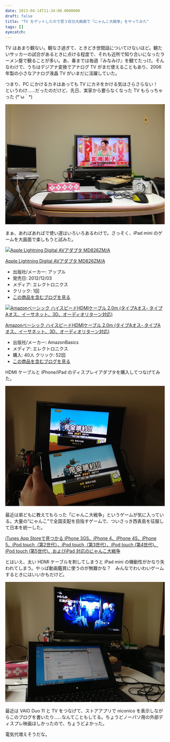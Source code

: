 ```yaml
---
date: 2013-04-14T11:34:00.0000000
draft: false
title: "TV をゲットしたので思う存分大画面で「にゃんこ大戦争」をやってみた"
tags: []
eyecatch: 
---
```

<p>TV はあまり観ない。観なさ過ぎて、ときどき世間話についてけないほど。観たいサッカーの試合があるときに点ける程度で、それも近所で知り合いになったラーメン屋で観ることが多い。あ、春までは毎週『みなみけ』を観てたっけ。そんなわけで、うちはデジアナ変換でアナログ TV がまだ使えることもあり、2006年製の小さなアナログ液晶 TV がいまだに活躍していた。</p><p>つまり、PC にかけるカネはあっても TV にカネをかける気はさらさらない！　というわけ……だったのだけど、先日、実家から要らなくなった TV もらっちゃった (*´ω｀*)</p><p><span itemscope itemtype="http://schema.org/Photograph"><img src="20130413193346.jpg" alt="f:id:daruyanagi:20130413193346j:plain" title="f:id:daruyanagi:20130413193346j:plain" class="hatena-fotolife" itemprop="image"></span></p><p>まぁ、あればあればで使い道はいろいろあるわけで。さっそく、iPad mini のゲームを大画面で楽しもうと試みた。</p><p><div class="hatena-asin-detail"><a href="http://www.amazon.co.jp/exec/obidos/ASIN/B009WQ9E8C/bestylesnet-22/"><img src="http://ecx.images-amazon.com/images/I/11XucgqyIWL._SL160_.jpg" class="hatena-asin-detail-image" alt="Apple Lightning Digital AVアダプタ MD826ZM/A" title="Apple Lightning Digital AVアダプタ MD826ZM/A"></a><div class="hatena-asin-detail-info"><p class="hatena-asin-detail-title"><a href="http://www.amazon.co.jp/exec/obidos/ASIN/B009WQ9E8C/bestylesnet-22/">Apple Lightning Digital AVアダプタ MD826ZM/A</a></p><ul><li><span class="hatena-asin-detail-label">出版社/メーカー:</span> アップル</li><li><span class="hatena-asin-detail-label">発売日:</span> 2012/12/03</li><li><span class="hatena-asin-detail-label">メディア:</span> エレクトロニクス</li><li> <span class="hatena-asin-detail-label">クリック</span>: 1回</li><li><a href="http://d.hatena.ne.jp/asin/B009WQ9E8C/bestylesnet-22" target="_blank">この商品を含むブログを見る</a></li></ul></div><div class="hatena-asin-detail-foot"></div></div></p><p><div class="hatena-asin-detail"><a href="http://www.amazon.co.jp/exec/obidos/ASIN/B003L1ZYYM/bestylesnet-22/"><img src="http://ecx.images-amazon.com/images/I/417qWBWXqYL._SL160_.jpg" class="hatena-asin-detail-image" alt="Amazonベーシック ハイスピードHDMIケーブル 2.0m (タイプAオス- タイプAオス、イーサネット、3D、オーディオリターン対応)" title="Amazonベーシック ハイスピードHDMIケーブル 2.0m (タイプAオス- タイプAオス、イーサネット、3D、オーディオリターン対応)"></a><div class="hatena-asin-detail-info"><p class="hatena-asin-detail-title"><a href="http://www.amazon.co.jp/exec/obidos/ASIN/B003L1ZYYM/bestylesnet-22/">Amazonベーシック ハイスピードHDMIケーブル 2.0m (タイプAオス- タイプAオス、イーサネット、3D、オーディオリターン対応)</a></p><ul><li><span class="hatena-asin-detail-label">出版社/メーカー:</span> AmazonBasics</li><li><span class="hatena-asin-detail-label">メディア:</span> エレクトロニクス</li><li><span class="hatena-asin-detail-label">購入</span>: 40人 <span class="hatena-asin-detail-label">クリック</span>: 52回</li><li><a href="http://d.hatena.ne.jp/asin/B003L1ZYYM/bestylesnet-22" target="_blank">この商品を含むブログを見る</a></li></ul></div><div class="hatena-asin-detail-foot"></div></div></p><p>HDMI ケーブルと iPhone/iPad のディスプレイアダプタを購入してつなげてみた。</p><p><span itemscope itemtype="http://schema.org/Photograph"><img src="20130414101453.jpg" alt="f:id:daruyanagi:20130414101453j:plain" title="f:id:daruyanagi:20130414101453j:plain" class="hatena-fotolife" itemprop="image"></span></p><p>最近は弟どもに教えてもらった「にゃんこ大戦争」というゲームが気に入っている。大量の“にゃんこ”で全国支配を目指すゲームで、ついさっき西表島を征服して日本を統一した。</p><p><a href="https://itunes.apple.com/jp/app/nyanko-da-zhan-zheng/id547145938?mt=8">iTunes App Store&#x3067;&#x898B;&#x3064;&#x304B;&#x308B; iPhone 3GS&#x3001;iPhone 4&#x3001;iPhone 4S&#x3001;iPhone 5&#x3001;iPod touch&#xFF08;&#x7B2C;2&#x4E16;&#x4EE3;&#xFF09;&#x3001;iPod touch&#xFF08;&#x7B2C;3&#x4E16;&#x4EE3;&#xFF09;&#x3001;iPod touch (&#x7B2C;4&#x4E16;&#x4EE3;)&#x3001;iPod touch (&#x7B2C;5&#x4E16;&#x4EE3;)&#x3001;&#x304A;&#x3088;&#x3073;iPad &#x5BFE;&#x5FDC;&#x306E;&#x306B;&#x3083;&#x3093;&#x3053;&#x5927;&#x6226;&#x4E89;</a></p><p>とはいえ、太い HDMI ケーブルを刺してしまうと iPad mini の機動性がかなり失われてしまう。やっぱ動画鑑賞に使うのが無難かな？　みんなでわいわいゲームするときにはいいかもだけど。</p><p><span itemscope itemtype="http://schema.org/Photograph"><img src="20130414105219.jpg" alt="f:id:daruyanagi:20130414105219j:plain" title="f:id:daruyanagi:20130414105219j:plain" class="hatena-fotolife" itemprop="image"></span></p><p>最近は VAIO Duo 11 と TV をつなげて、ストアアプリで niconico を表示しながらこのブログを書いたり……なんてこともしてる。ちょうどノーパソ用の外部ディスプレ映画ほしかったので、ちょうどよかった。</p><p>電気代増えそうだな。</p>
